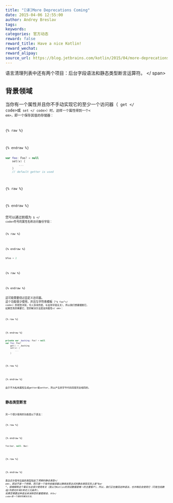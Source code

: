 ```yaml
---
title: "[译]More Deprecations Coming"
date: 2015-04-06 12:55:00
author: Andrey Breslav
tags:
keywords:
categories: 官方动态
reward: false
reward_title: Have a nice Kotlin!
reward_wechat:
reward_alipay:
source_url: https://blog.jetbrains.com/kotlin/2015/04/more-deprecations-coming/
---
```


语言清理列表中还有两个项目：后台字段语法和静态类型断言运算符。<span id =“more-2040”> </ span>
## 背景领域

当你有一个属性并且你不手动实现它的至少一个访问器（<code> get </ code>或<code> set </ code>）时，这样一个属性得到一个< em>，即一个保存其值的存储器：

{% raw %}
<p></p>
{% endraw %}

```kotlin
var foo: Foo? = null
    set(v) {
        ...
    }
    // default getter is used
 
```

{% raw %}
<p></p>
{% endraw %}

您可以通过前缀为<code> $ </ code>符号的属性名称访问备份字段：

{% raw %}
<p></p>
{% endraw %}

```kotlin
$foo = 2
 
```

{% raw %}
<p></p>
{% endraw %}

这可能需要绕过自定义访问器。
这个功能很少使用，并且与字符串模板（<code>“$ foo”</ code>）的视觉冲突，令人惊讶的是，与支持字段无关），所以我们想要摆脱它。
如果您真的需要它，您的解决方法是支持属性</ em>：

{% raw %}
<p></p>
{% endraw %}

```kotlin
private var _backing: Foo? = null
var foo: Foo?
    get() = _backing
    set(v) {
        ...
    }
 
```

{% raw %}
<p></p>
{% endraw %}

由于不为私有属性生成getter或setter，所以产生的字节代码将是完全相同的。
## 静态类型断言

另一个很少使用的功能是以下语法：

{% raw %}
<p></p>
{% endraw %}

```kotlin
foo(bar, null: Baz)
 
```

{% raw %}
<p></p>
{% endraw %}

表达式中冒号后面的类型指定了<em>预期的静态类型</ em>，即这不是一个转换，而只是一个指令给编译器以确保该表达式的静态类型实际上是“Bar “。很难解释这个事实与这很少使用有关（我认为Kotlin的测试数据是唯一的主要客户）。所以，我们正在撤回这种语法，也许稍后会使用它（可能包括数组/列表切片和C样式三元条件）。
如果您需要这种语法来消除您的重载错误，<code>作为</ code>是一个很好的解决方法。
